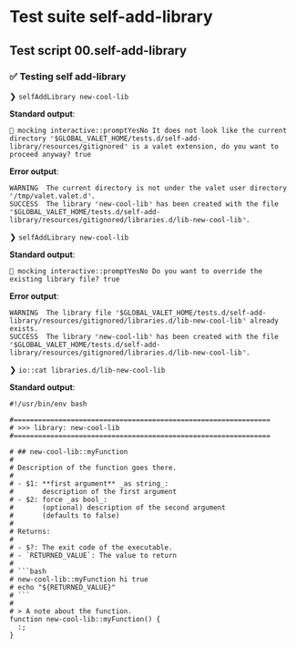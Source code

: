 # Test suite self-add-library

## Test script 00.self-add-library

### ✅ Testing self add-library

❯ `selfAddLibrary new-cool-lib`

**Standard output**:

```text
🙈 mocking interactive::promptYesNo It does not look like the current directory ⌜$GLOBAL_VALET_HOME/tests.d/self-add-library/resources/gitignored⌝ is a valet extension, do you want to proceed anyway? true
```

**Error output**:

```text
WARNING  The current directory is not under the valet user directory ⌜/tmp/valet.valet.d⌝.
SUCCESS  The library ⌜new-cool-lib⌝ has been created with the file ⌜$GLOBAL_VALET_HOME/tests.d/self-add-library/resources/gitignored/libraries.d/lib-new-cool-lib⌝.
```

❯ `selfAddLibrary new-cool-lib`

**Standard output**:

```text
🙈 mocking interactive::promptYesNo Do you want to override the existing library file? true
```

**Error output**:

```text
WARNING  The library file ⌜$GLOBAL_VALET_HOME/tests.d/self-add-library/resources/gitignored/libraries.d/lib-new-cool-lib⌝ already exists.
SUCCESS  The library ⌜new-cool-lib⌝ has been created with the file ⌜$GLOBAL_VALET_HOME/tests.d/self-add-library/resources/gitignored/libraries.d/lib-new-cool-lib⌝.
```

❯ `io::cat libraries.d/lib-new-cool-lib`

**Standard output**:

```text
#!/usr/bin/env bash

#===============================================================
# >>> library: new-cool-lib
#===============================================================

# ## new-cool-lib::myFunction
#
# Description of the function goes there.
#
# - $1: **first argument** _as string_:
#       description of the first argument
# - $2: force _as bool_:
#       (optional) description of the second argument
#       (defaults to false)
#
# Returns:
#
# - $?: The exit code of the executable.
# - `RETURNED_VALUE`: The value to return
#
# ```bash
# new-cool-lib::myFunction hi true
# echo "${RETURNED_VALUE}"
# ```
#
# > A note about the function.
function new-cool-lib::myFunction() {
  :;
}
```

